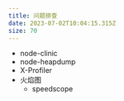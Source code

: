 ```yaml
---
title: 问题排查
date: 2023-07-02T10:04:15.315Z
size: 70
---
```

- node-clinic
- node-heapdump
- X-Profiler
- 火焰图
  - speedscope
